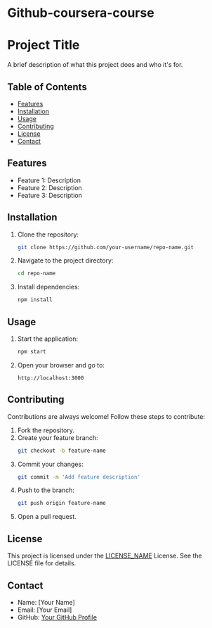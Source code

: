 # Github-coursera-course
# Project Title

A brief description of what this project does and who it's for.

## Table of Contents

- [Features](#features)
- [Installation](#installation)
- [Usage](#usage)
- [Contributing](#contributing)
- [License](#license)
- [Contact](#contact)

## Features

- Feature 1: Description
- Feature 2: Description
- Feature 3: Description

## Installation

1. Clone the repository:
   ```bash
   git clone https://github.com/your-username/repo-name.git
   ```
2. Navigate to the project directory:
   ```bash
   cd repo-name
   ```
3. Install dependencies:
   ```bash
   npm install
   ```

## Usage

1. Start the application:
   ```bash
   npm start
   ```
2. Open your browser and go to:
   ```
   http://localhost:3000
   ```

## Contributing

Contributions are always welcome! Follow these steps to contribute:

1. Fork the repository.
2. Create your feature branch:
   ```bash
   git checkout -b feature-name
   ```
3. Commit your changes:
   ```bash
   git commit -m 'Add feature description'
   ```
4. Push to the branch:
   ```bash
   git push origin feature-name
   ```
5. Open a pull request.

## License

This project is licensed under the [LICENSE_NAME](LICENSE) License. See the LICENSE file for details.

## Contact

- Name: [Your Name]
- Email: [Your Email]
- GitHub: [Your GitHub Profile](https://github.com/your-username)

